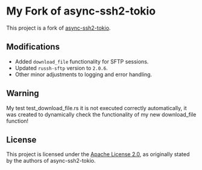 # My Fork of async-ssh2-tokio

This project is a fork of [async-ssh2-tokio](https://github.com/Miyoshi-Ryota/async-ssh2-tokio).

## Modifications
- Added `download_file` functionality for SFTP sessions.
- Updated `russh-sftp` version to `2.0.6`.
- Other minor adjustments to logging and error handling.

## Warning
My test test_download_file.rs it is not executed correctly automatically, it was created to dynamically check the functionality of my new download_file function!

## License
This project is licensed under the [Apache License 2.0](LICENSE), as originally stated by the authors of async-ssh2-tokio.
